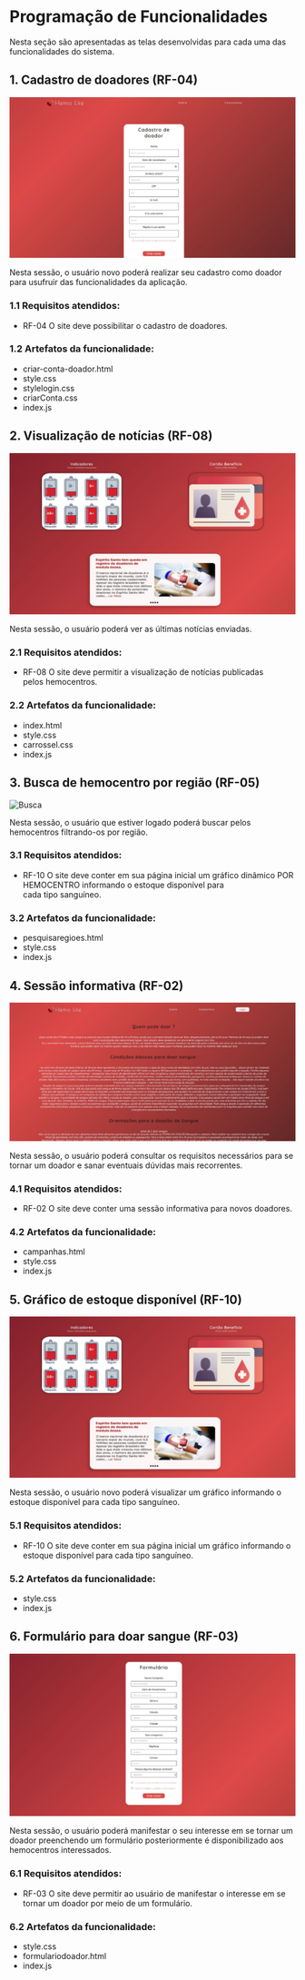 # Programação de Funcionalidades
Nesta seção são apresentadas as telas desenvolvidas para cada uma das funcionalidades do sistema.

## 1. Cadastro de doadores (RF-04)

![Cadastro de doadores](https://github.com/ICEI-PUC-Minas-PMV-ADS/pmv-ads-2022-2-e1-proj-web-t2-hemolife/blob/main/docs/img/cadastro-doador.jpg)

Nesta sessão, o usuário novo poderá realizar seu cadastro como doador para usufruir das funcionalidades da aplicação.

### 1.1 Requisitos atendidos:
* RF-04 	O site deve possibilitar o cadastro de doadores. 

### 1.2 Artefatos da funcionalidade:

* criar-conta-doador.html
* style.css
* stylelogin.css
* criarConta.css
* index.js 

## 2. Visualização de notícias (RF-08)

![Notícias](https://github.com/ICEI-PUC-Minas-PMV-ADS/pmv-ads-2022-2-e1-proj-web-t2-hemolife/blob/main/docs/img/noticias.jpg)

Nesta sessão, o usuário poderá ver as últimas notícias enviadas.

### 2.1 Requisitos atendidos:
* RF-08  O site deve permitir a visualização de notícias publicadas pelos hemocentros.

### 2.2 Artefatos da funcionalidade:

* index.html
* style.css
* carrossel.css
* index.js 

## 3. Busca de hemocentro por região (RF-05)

![Busca](https://github.com/ICEI-PUC-Minas-PMV-ADS/pmv-ads-2022-2-e1-proj-web-t2-hemolife/blob/main/docs/img/BuscaRegi%C3%A3o.jpg)

Nesta sessão, o usuário que estiver logado poderá buscar pelos hemocentros filtrando-os por região.

### 3.1 Requisitos atendidos:
* RF-10 	O site deve conter em sua página inicial um gráfico dinâmico POR HEMOCENTRO informando o estoque disponível para cada tipo sanguíneo.


### 3.2 Artefatos da funcionalidade:

* pesquisaregioes.html
* style.css
* index.js 

## 4. Sessão informativa (RF-02)
![Campanhas](https://github.com/ICEI-PUC-Minas-PMV-ADS/pmv-ads-2022-2-e1-proj-web-t2-hemolife/blob/main/docs/img/campanhas.jpg)

Nesta sessão, o usuário poderá consultar os requisitos necessários para se tornar um doador e sanar eventuais dúvidas mais recorrentes.

### 4.1 Requisitos atendidos:
* RF-02 	O site deve conter uma sessão informativa para novos doadores.


### 4.2 Artefatos da funcionalidade:

* campanhas.html
* style.css
* index.js 

## 5. Gráfico de estoque disponível (RF-10)

![Gráfico de estoque](https://github.com/ICEI-PUC-Minas-PMV-ADS/pmv-ads-2022-2-e1-proj-web-t2-hemolife/blob/main/docs/img/noticias.jpg)

Nesta sessão, o usuário novo poderá visualizar um gráfico informando o estoque disponível para cada tipo sanguíneo.

### 5.1 Requisitos atendidos:
* RF-10 	O site deve conter em sua página inicial um gráfico informando o estoque disponível para cada tipo sanguíneo.

### 5.2 Artefatos da funcionalidade:

* style.css 
* index.js 

## 6. Formulário para doar sangue (RF-03)

![Gráfico de estoque](https://github.com/ICEI-PUC-Minas-PMV-ADS/pmv-ads-2022-2-e1-proj-web-t2-hemolife/blob/main/docs/img/form.jpg)

Nesta sessão, o usuário poderá manifestar o seu interesse em se tornar um doador preenchendo um formulário posteriormente é disponibilizado aos hemocentros interessados.

### 6.1 Requisitos atendidos:
* RF-03 	O site deve permitir ao usuário de manifestar o interesse em se tornar um doador por meio de um formulário.

### 6.2 Artefatos da funcionalidade:

* style.css 
* formulariodoador.html
* index.js 
